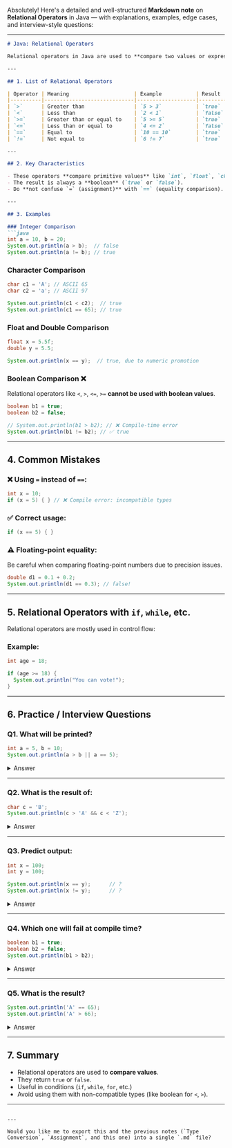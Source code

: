 Absolutely! Here's a detailed and well-structured **Markdown note** on **Relational Operators** in Java — with explanations, examples, edge cases, and interview-style questions:

---

````markdown
# Java: Relational Operators

Relational operators in Java are used to **compare two values or expressions**. They return a boolean value: `true` or `false`.

---

## 1. List of Relational Operators

| Operator | Meaning                     | Example           | Result        |
|----------|-----------------------------|-------------------|----------------|
| `>`      | Greater than                | `5 > 3`           | `true`         |
| `<`      | Less than                   | `2 < 1`           | `false`        |
| `>=`     | Greater than or equal to    | `5 >= 5`          | `true`         |
| `<=`     | Less than or equal to       | `4 <= 2`          | `false`        |
| `==`     | Equal to                    | `10 == 10`        | `true`         |
| `!=`     | Not equal to                | `6 != 7`          | `true`         |

---

## 2. Key Characteristics

- These operators **compare primitive values** like `int`, `float`, `char`, etc.
- The result is always a **boolean** (`true` or `false`).
- Do **not confuse `=` (assignment)** with `==` (equality comparison).

---

## 3. Examples

### Integer Comparison
```java
int a = 10, b = 20;
System.out.println(a > b);  // false
System.out.println(a != b); // true
````

### Character Comparison

```java
char c1 = 'A'; // ASCII 65
char c2 = 'a'; // ASCII 97

System.out.println(c1 < c2);  // true
System.out.println(c1 == 65); // true
```

### Float and Double Comparison

```java
float x = 5.5f;
double y = 5.5;

System.out.println(x == y);  // true, due to numeric promotion
```

### Boolean Comparison ❌

Relational operators like `<`, `>`, `<=`, `>=` **cannot be used with boolean values**.

```java
boolean b1 = true;
boolean b2 = false;

// System.out.println(b1 > b2); // ❌ Compile-time error
System.out.println(b1 != b2); // ✅ true
```

---

## 4. Common Mistakes

### ❌ Using `=` instead of `==`:

```java
int x = 10;
if (x = 5) { } // ❌ Compile error: incompatible types
```

### ✅ Correct usage:

```java
if (x == 5) { }
```

### ⚠️ Floating-point equality:

Be careful when comparing floating-point numbers due to precision issues.

```java
double d1 = 0.1 + 0.2;
System.out.println(d1 == 0.3); // false!
```

---

## 5. Relational Operators with `if`, `while`, etc.

Relational operators are mostly used in control flow:

### Example:

```java
int age = 18;

if (age >= 18) {
  System.out.println("You can vote!");
}
```

---

## 6. Practice / Interview Questions

### Q1. What will be printed?

```java
int a = 5, b = 10;
System.out.println(a > b || a == 5);
```

<details><summary>Answer</summary>
`a > b` → false, `a == 5` → true  
Result: `false || true` → **true**
</details>

---

### Q2. What is the result of:

```java
char c = 'B';
System.out.println(c > 'A' && c < 'Z');
```

<details><summary>Answer</summary>
ASCII of B is 66  
ASCII of A is 65  
ASCII of Z is 90  
→ true && true → **true**
</details>

---

### Q3. Predict output:

```java
int x = 100;
int y = 100;

System.out.println(x == y);      // ?
System.out.println(x != y);      // ?
```

<details><summary>Answer</summary>
Both values are equal →  
`x == y` → true  
`x != y` → false
</details>

---

### Q4. Which one will fail at compile time?

```java
boolean b1 = true;
boolean b2 = false;
System.out.println(b1 > b2);
```

<details><summary>Answer</summary>
❌ Relational operators can't be used with boolean types.  
**Compile-time error**
</details>

---

### Q5. What is the result?

```java
System.out.println('A' == 65);
System.out.println('A' > 66);
```

<details><summary>Answer</summary>
- `'A' == 65` → true  
- `'A' > 66` → false  
</details>

---

## 7. Summary

* Relational operators are used to **compare values**.
* They return `true` or `false`.
* Useful in conditions (`if`, `while`, `for`, etc.)
* Avoid using them with non-compatible types (like boolean for `<`, `>`).

---

```

---

Would you like me to export this and the previous notes (`Type Conversion`, `Assignment`, and this one) into a single `.md` file?
```
